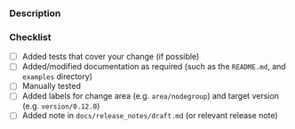 ### Description

<!-- Please explain the changes you made here. -->

### Checklist
- [ ] Added tests that cover your change (if possible)
- [ ] Added/modified documentation as required (such as the `README.md`, and `examples` directory)
- [ ] Manually tested
- [ ] Added labels for change area (e.g. `area/nodegroup`) and target version (e.g. `version/0.12.0`)
- [ ] Added note in `docs/release_notes/draft.md` (or relevant release note)

<!-- If you haven't done so already, you can add your name to the humans.txt file -->
<!-- If you need the attention of the maintainers ping @weaveworks/eksctl -->
